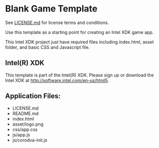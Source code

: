 # Blank Game Template

See [LICENSE.md]() for license terms and conditions.

Use this template as a starting point for creating an Intel XDK game app.

This Intel XDK project just have required files including index.html, asset folder, and basic CSS and Javascript file.

Intel(R) XDK
-------------------------------------------
This template is part of the Intel(R) XDK. Please sign up or download the Intel XDK at http://software.intel.com/en-us/html5.

Application Files:
-----------------
* LICENSE.md
* README.md
* index.html
* asset/logo.png
* css/app.css
* js/app.js
* js/corodva-init.js